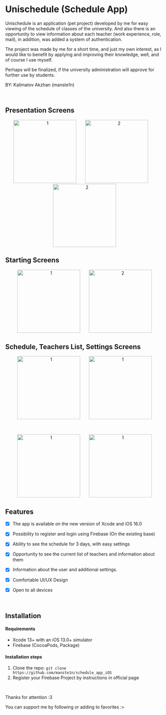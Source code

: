
# Unischedule (Schedule App)

Unischedule is an application (pet project) developed by me for easy viewing of the schedule of classes of the university. 
And also there is an opportunity to view information about each teacher (work experience, role, mail), in addition, was added a system of authentication.

The project was made by me for a short time, and just my own interest, as I would like to benefit by applying and improving their knowledge, well, and of course I use myself.

Perhaps will be finalized, if the university administration will approve for further use by students.


BY: Kalimatov Akzhan (manste1n)

&nbsp;



## Presentation Screens

<p align="center">
  <img src="https://github.com/manste1n/schedule_app_iOS/blob/main/Screens/1.png" width="200" title="1">
  &nbsp;
  &nbsp;
  &nbsp;
  <img src="https://github.com/manste1n/schedule_app_iOS/blob/main/Screens/2.png" width="200" title="2">
  &nbsp;
  &nbsp;
  &nbsp;
  <img src="https://github.com/manste1n/schedule_app_iOS/blob/main/Screens/3.png" width="200" title="2">
  
</p>

## Starting Screens

<p align="center">
  <img src="https://github.com/manste1n/schedule_app_iOS/blob/main/Screens/4.png" width="200" title="1">
  &nbsp;
  &nbsp;
  &nbsp;
  <img src="https://github.com/manste1n/schedule_app_iOS/blob/main/Screens/5.png" width="200" title="2">
 
</p>

## Schedule, Teachers List, Settings Screens

<p align="center">
  <img src="https://github.com/manste1n/schedule_app_iOS/blob/main/Screens/6.png" width="200" title="1">
  &nbsp;
  &nbsp;
  &nbsp;
   <img src="https://github.com/manste1n/schedule_app_iOS/blob/main/Screens/7.png" width="200" title="1">
</p>

&nbsp;

<p align="center">
  <img src="https://github.com/manste1n/schedule_app_iOS/blob/main/Screens/8.png" width="200" title="1">
  &nbsp;
  &nbsp;
  &nbsp;
  <img src="https://github.com/manste1n/schedule_app_iOS/blob/main/Screens/9.png" width="200" title="1">
  </p>


## Features

- [x] The app is available on the new version of Xcode and iOS 16.0 
- [x] Possibility to register and login using Firebase (On the existing base)
- [x] Ability to see the schedule for 3 days, with easy settings
- [x] Opportunity to see the current list of teachers and information about them
- [x] Information about the user and additional settings.
- [x] Comfortable UI/UX Design
- [x] Open to all devices 


&nbsp;

## Installation

#### Requirements
- Xcode 13+ with an iOS 13.0+ simulator
- Firebase (CocoaPods, Package)


#### Installation steps
1. Clone the repo: `git clone https://github.com/manste1n/schedule_app_iOS`
2. Register your Firebase Project by instructions in official page




&nbsp;



Thanks for attention :3

You can support me by following or adding to favorites :>
